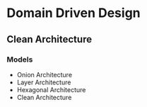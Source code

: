 # Domain Driven Design

## Clean Architecture

### Models

 - Onion Architecture
 - Layer Architecture
 - Hexagonal Architecture
 - Clean Architecture





